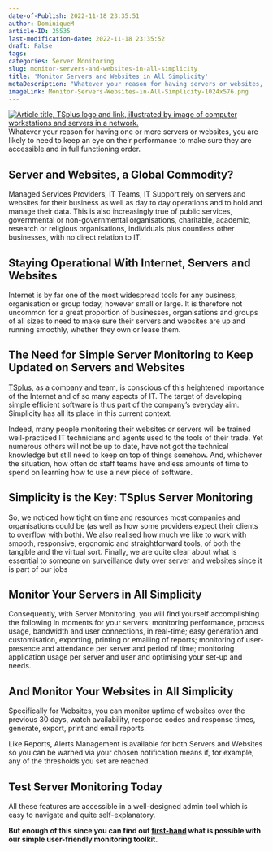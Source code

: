 ```yaml
---
date-of-Publish: 2022-11-18 23:35:51
author: DominiqueM
article-ID: 25535
last-modification-date: 2022-11-18 23:35:52
draft: False
tags: 
categories: Server Monitoring
slug: monitor-servers-and-websites-in-all-simplicity
title: 'Monitor Servers and Websites in All Simplicity'
metaDescription: "Whatever your reason for having servers or websites, you need to watch their performance to make sure they are accessible and working."
imageLink: Monitor-Servers-Websites-in-All-Simplicity-1024x576.png
---
```

[![Article title, TSplus logo and link, illustrated by image of computer workstations and servers in a network.](/images/Monitor-Servers-Websites-in-All-Simplicity-1024x576.png)](https://tsplus.net/server-monitoring/) 
Whatever your reason for having one or more servers or websites, you are likely to need to keep an eye on their performance to make sure they are accessible and in full functioning order.
## Server and Websites, a Global Commodity?


Managed Services Providers, IT Teams, IT Support rely on servers and websites for their business as well as day to day operations and to hold and manage their data. This is also increasingly true of public services, governmental or non-governmental organisations, charitable, academic, research or religious organisations, individuals plus countless other businesses, with no direct relation to IT.


## Staying Operational With Internet, Servers and Websites


Internet is by far one of the most widespread tools for any business, organisation or group today, however small or large. It is therefore not uncommon for a great proportion of businesses, organisations and groups of all sizes to need to make sure their servers and websites are up and running smoothly, whether they own or lease them.


## The Need for Simple Server Monitoring to Keep Updated on Servers and Websites


[TSplus](https://tsplus.net/about-us/), as a company and team, is conscious of this heightened importance of the Internet and of so many aspects of IT. The target of developing simple efficient software is thus part of the company’s everyday aim. Simplicity has all its place in this current context.


Indeed, many people monitoring their websites or servers will be trained well-practiced IT technicians and agents used to the tools of their trade. Yet numerous others will not be up to date, have not got the technical knowledge but still need to keep on top of things somehow. And, whichever the situation, how often do staff teams have endless amounts of time to spend on learning how to use a new piece of software.


## Simplicity is the Key: TSplus Server Monitoring


So, we noticed how tight on time and resources most companies and organisations could be (as well as how some providers expect their clients to overflow with both). We also realised how much we like to work with smooth, responsive, ergonomic and straightforward tools, of both the tangible and the virtual sort. Finally, we are quite clear about what is essential to someone on surveillance duty over server and websites since it is part of our jobs


## Monitor Your Servers in All Simplicity


Consequently, with Server Monitoring, you will find yourself accomplishing the following in moments for your servers: monitoring performance, process usage, bandwidth and user connections, in real-time; easy generation and customisation, exporting, printing or emailing of reports; monitoring of user-presence and attendance per server and period of time; monitoring application usage per server and user and optimising your set-up and needs.


## And Monitor Your Websites in All Simplicity


Specifically for Websites, you can monitor uptime of websites over the previous 30 days, watch availability, response codes and response times, generate, export, print and email reports.


Like Reports, Alerts Management is available for both Servers and Websites so you can be warned via your chosen notification means if, for example, any of the thresholds you set are reached.


## Test Server Monitoring Today


All these features are accessible in a well-designed admin tool which is easy to navigate and quite self-explanatory.


**But enough of this since you can find out [first-hand](https://tsplus.net/server-monitoring/) what is possible with our simple user-friendly monitoring toolkit.**


